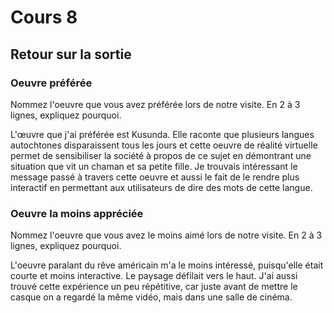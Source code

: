 # Cours 8
## Retour sur la sortie

### Oeuvre préférée
Nommez l'oeuvre que vous avez préférée lors de notre visite. En 2 à 3 lignes, expliquez pourquoi. 

L'œuvre que j'ai préférée est Kusunda. Elle raconte que plusieurs langues autochtones disparaissent tous les jours et cette oeuvre de réalité virtuelle permet de sensibiliser la société à propos de ce sujet en démontrant une situation que vit un chaman et sa petite fille. Je trouvais intéressant le message passé à travers cette oeuvre et aussi le fait de le rendre plus interactif en permettant aux utilisateurs de dire des mots de cette langue. 

### Oeuvre la moins appréciée
Nommez l'oeuvre que vous avez le moins aimé lors de notre visite. En 2 à 3 lignes, expliquez pourquoi.

L'oeuvre paralant du rêve américain m'a le moins intéressé, puisqu'elle était courte et moins interactive. Le paysage défilait vers le haut. J'ai aussi trouvé cette expérience un peu répétitive, car juste avant de mettre le casque on a regardé la même vidéo, mais dans une salle de cinéma. 

